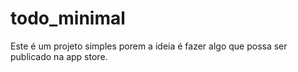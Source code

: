 # todo_minimal
Este é um projeto simples porem a ideia é fazer algo que possa ser publicado na app store.

